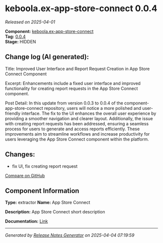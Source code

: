 #  keboola.ex-app-store-connect 0.0.4

_Released on 2025-04-01_

**Component:** [keboola.ex-app-store-connect](https://github.com/keboola/component-app-store-connect)  
**Tag:** [0.0.4](https://github.com/keboola/component-app-store-connect/releases/tag/0.0.4)  
**Stage:** HIDDEN


## Change log (AI generated):
Title:
Improved User Interface and Report Request Creation in App Store Connect Component

Excerpt:
Enhancements include a fixed user interface and improved functionality for creating report requests in the App Store Connect component.

Post Detail:
In this update from version 0.0.3 to 0.0.4 of the component-app-store-connect repository, users will notice a more polished and user-friendly interface. The fix to the UI enhances the overall user experience by providing a smoother navigation and clearer layout. Additionally, the issue with creating report requests has been addressed, ensuring a seamless process for users to generate and access reports efficiently. These improvements aim to streamline workflows and increase productivity for users leveraging the App Store Connect component within the platform.



## Changes:



- fix UI, fix creating report request 



[Compare on GitHub](https://github.com/keboola/component-app-store-connect/compare/0.0.3...0.0.4)



## Component Information
**Type:** extractor
**Name:** App Store Connect

**Description:** App Store Connect short description


**Documentation:** [Link](https://github.com/keboola/component-app-store-connect/blob/master/README.md)



---
_Generated by [Release Notes Generator](https://github.com/keboola/release-notes-generator)
on 2025-04-04 07:19:59_
